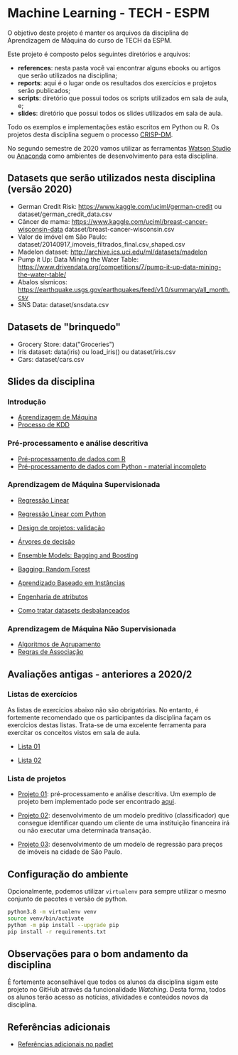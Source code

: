 # Machine Learning - TECH - ESPM

O objetivo deste projeto é manter os arquivos da disciplina de 
Aprendizagem de Máquina do curso de TECH da ESPM. 

Este projeto é composto pelos seguintes diretórios e arquivos: 

* **references**: nesta pasta você vai encontrar alguns ebooks 
ou artigos que serão utilizados na disciplina;
* **reports**: aqui é o lugar onde os resultados dos exercícios e projetos serão publicados;
* **scripts**: diretório que possui todos os scripts utilizados em sala de aula, e;
* **slides**: diretório que possui todos os slides utilizados em sala de aula.

Todo os exemplos e implementações estão escritos em Python ou R. Os projetos desta disciplina seguem o processo [CRISP-DM](https://en.wikipedia.org/wiki/Cross-industry_standard_process_for_data_mining).

No segundo semestre de 2020 vamos utilizar as ferramentas [Watson Studio](https://github.com/fbarth/ml-espm/blob/master/WatsonStudio.md) ou [Anaconda](https://www.anaconda.com/) como ambientes de desenvolvimento para esta disciplina.

## Datasets que serão utilizados nesta disciplina (versão 2020)

* German Credit Risk: https://www.kaggle.com/uciml/german-credit ou dataset/german_credit_data.csv
* Câncer de mama: https://www.kaggle.com/uciml/breast-cancer-wisconsin-data dataset/breast-cancer-wisconsin.csv
* Valor de imóvel em São Paulo: dataset/20140917_imoveis_filtrados_final.csv_shaped.csv
* Madelon dataset: http://archive.ics.uci.edu/ml/datasets/madelon
* Pump it Up: Data Mining the Water Table: https://www.drivendata.org/competitions/7/pump-it-up-data-mining-the-water-table/
* Abalos sísmicos: https://earthquake.usgs.gov/earthquakes/feed/v1.0/summary/all_month.csv
* SNS Data: dataset/snsdata.csv

## Datasets de "brinquedo"

* Grocery Store: data("Groceries")
* Iris dataset: data(iris) ou load_iris() ou dataset/iris.csv
* Cars: dataset/cars.csv

## Slides da disciplina

### Introdução

* [Aprendizagem de Máquina](slides/Aula01-aprendizagemMaquina/aIntroducao.pdf)
* [Processo de KDD](slides/Aula02-processo-kdd/bigDataCienciaDadosKDD.pdf)

### Pré-processamento e análise descritiva

* [Pré-processamento de dados com R](slides/Aula03-processamentoDadosR/analiseExploratoria_v2.pdf)
* [Pré-processamento de dados com Python - material incompleto](slides/Aula03-processamentoDadosPython/analiseExploratoria_python.pdf)

### Aprendizagem de Máquina Supervisionada

* [Regressão Linear](slides/Aula04-regressao/regressao.pdf)
* [Regressão Linear com Python](slides/Aula04-regressao/regressao_py.pdf)

* [Design de projetos: validação](slides/Aula03-design/projetoEvalidacao.pdf)

* [Árvores de decisão](slides/Aula05-arvoresDecisao/arvoresDecisao.pdf)
* [Ensemble Models: Bagging and Boosting](slides/Aula05-boosting/boosting.pdf)
* [Bagging: Random Forest](slides/Aula05-randomForest/randomForest.pdf)

* [Aprendizado Baseado em Instâncias](slides/Aula06-aprendizadoBaseadoInstancias/aprendizadoBaseadoInstancias.pdf)

* [Engenharia de atributos](slides/Aula10-eng-atributos/README.md)
* [Como tratar datasets desbalanceados](slides/Aula11-dataset-desbalanceados/datasets-desbalanceados.ipynb)

### Aprendizagem de Máquina Não Supervisionada

* [Algoritmos de Agrupamento](slides/Aula07-agrupamento/agrupamento.pdf)
* [Regras de Associação](slides/Aula08-regrasAssociacao/regrasAssociacao.pdf)


## Avaliações antigas - anteriores a 2020/2

### Listas de exercícios

As listas de exercícios abaixo não são obrigatórias. No entanto, é fortemente recomendado 
que os participantes da disciplina façam os exercícios destas listas. Trata-se de uma excelente
ferramenta para exercitar os conceitos vistos em sala de aula.   

* [Lista 01](https://dataplatform.cloud.ibm.com/analytics/notebooks/v2/763da773-c309-4f99-8cb2-363cda8e39dd/view?access_token=0aef62cca019dde4f1af2b6ee05f1bc9d00741b2c1217e7c2a5c4e2bcc148b83)

* [Lista 02](https://dataplatform.cloud.ibm.com/analytics/notebooks/v2/71e4391f-12f7-4c83-b296-8e71bc78a724/view?access_token=ac671b79eab7a3773710ccc991f561e7009de7c42fcbdebac7dcf7f8205e3503)

### Lista de projetos

* [Projeto 01](https://github.com/fbarth/ml-espm/issues/1): pré-processamento e análise descritiva. Um exemplo de projeto bem implementado pode ser encontrado [aqui](https://hentai-lab.github.io/Machine-Learning/html/Atividade_1.html).

* [Projeto 02](https://github.com/fbarth/ml-espm/blob/master/projects/Project_01_2019.pdf): desenvolvimento de um modelo preditivo (classificador) que consegue identificar quando um cliente de uma instituição financeira irá ou não executar uma determinada transação. 

* [Projeto 03](https://dataplatform.cloud.ibm.com/analytics/notebooks/v2/c751db52-6370-4633-938f-a0410fc07e74/view?access_token=b3d438ad4d46d6e1cbe703c24f7bc1845306282abcfb9fc306d48cb81f2ea6a1): desenvolvimento de um modelo de regressão para preços de imóveis na cidade de São Paulo.

## Configuração do ambiente

Opcionalmente, podemos utilizar `virtualenv` para sempre utilizar o mesmo conjunto de pacotes e versão de python. 

````bash
python3.8 -m virtualenv venv
source venv/bin/activate
python -m pip install --upgrade pip
pip install -r requirements.txt
````


## Observações para o bom andamento da disciplina

É fortemente aconselhável que todos os alunos da disciplina sigam este projeto no GitHub através
da funcionalidade *Watching*. Desta forma, todos os alunos terão acesso as notícias, atividades 
e conteúdos novos da disciplina.

## Referências adicionais

* [Referências adicionais no padlet](https://padlet.com/fabriciobarth/3ssm8hqgdhj5sesl)

